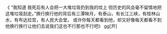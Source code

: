 《 “我知道 我死后有人会把一大堆垃圾扔到我的坟上 但历史的风会毫不留情地把这堆垃圾刮走。”换行换行他的背后有三潭映月，有泰山，有长江三峡，有桂林山水，有布达拉宫，有人民大会堂。
或许你每天都看到他，却又好像每天都看不到他换行换行让他们去说我们这也不行那也不行吧》 gg[开]
